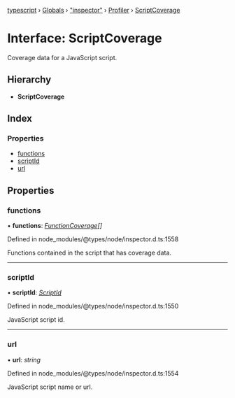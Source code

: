 [typescript](../README.md) › [Globals](../globals.md) › ["inspector"](../modules/_inspector_.md) › [Profiler](../modules/_inspector_.profiler.md) › [ScriptCoverage](_inspector_.profiler.scriptcoverage.md)

# Interface: ScriptCoverage

Coverage data for a JavaScript script.

## Hierarchy

* **ScriptCoverage**

## Index

### Properties

* [functions](_inspector_.profiler.scriptcoverage.md#functions)
* [scriptId](_inspector_.profiler.scriptcoverage.md#scriptid)
* [url](_inspector_.profiler.scriptcoverage.md#url)

## Properties

###  functions

• **functions**: *[FunctionCoverage](_inspector_.profiler.functioncoverage.md)[]*

Defined in node_modules/@types/node/inspector.d.ts:1558

Functions contained in the script that has coverage data.

___

###  scriptId

• **scriptId**: *[ScriptId](../modules/_inspector_.runtime.md#scriptid)*

Defined in node_modules/@types/node/inspector.d.ts:1550

JavaScript script id.

___

###  url

• **url**: *string*

Defined in node_modules/@types/node/inspector.d.ts:1554

JavaScript script name or url.
